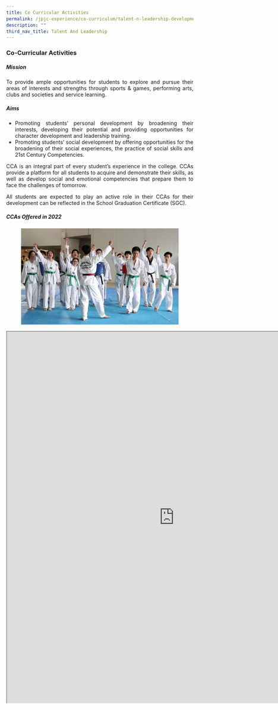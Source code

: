 ```yaml
---
title: Co Curricular Activities
permalink: /jpjc-experience/co-curriculum/talent-n-leadership-development-programme/co-curricular-activities/
description: ""
third_nav_title: Talent And Leadership
---
```

### **Co-Curricular Activities**
##### **Mission**
<div align=justify>
<p>
To provide ample opportunities for students to explore and pursue their areas of interests and strengths through sports & games, performing arts, clubs and societies and service learning.</p>

<h5><strong>Aims</strong></h5>
<ul>
	<li>Promoting students’ personal development by broadening their interests, developing their potential and providing opportunities for character development and leadership training.</li>
	<li>Promoting students’ social development by offering opportunities for the broadening of their social experiences, the practice of social skills and 21st Century Competencies.</li></ul>

<p>
CCA is an integral part of every student’s experience in the college. CCAs provide a platform for all students to acquire and demonstrate their skills, as well as develop social and emotional competencies that prepare them to face the challenges of tomorrow.</p>

<p>
All students are expected to play an active role in their CCAs for their development can be reflected in the School Graduation Certificate (SGC).</p>

<h5><strong>CCAs Offered in 2022</strong></h5>

<figure>
<img src="/images/CCA%20(1).jpg">
	</figure>
		
<iframe src="https://docs.google.com/document/d/e/2PACX-1vSQ6e0ZVmplAFFdbM7N3DG5dP5PCAgh7K2lK8iWIdm_iy-c1ET2v-63dFRaebFCPvQlFnbCe2Ou91Fu/pub?embedded=true" width=900px height=1000px scrolling="no"></iframe>
</div>